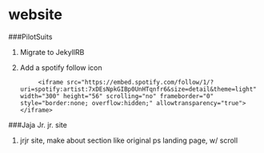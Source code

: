 website
=======

###PilotSuits

1. Migrate to JekyllRB
2. Add a spotify follow icon

            <iframe src="https://embed.spotify.com/follow/1/?uri=spotify:artist:7xDEsNpkGIBp0UnHTqnfr6&size=detail&theme=light" width="300" height="56" scrolling="no" frameborder="0" style="border:none; overflow:hidden;" allowtransparency="true"></iframe>
    
###Jaja Jr. jr. site

1. jrjr site, make about section like original ps landing page, w/ scroll
